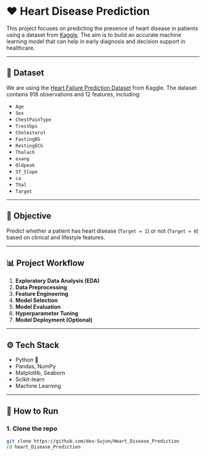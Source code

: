 # ❤️ Heart Disease Prediction

This project focuses on predicting the presence of heart disease in patients using a dataset from [Kaggle](https://www.kaggle.com/datasets/fedesoriano/heart-failure-prediction). The aim is to build an accurate machine learning model that can help in early diagnosis and decision support in healthcare.

---

## 📂 Dataset

We are using the [Heart Failure Prediction Dataset](https://www.kaggle.com/datasets/data855/heart-disease) from Kaggle. The dataset contains 918 observations and 12 features, including:

- `Age`
- `Sex`
- `ChestPainType`
- `Trestbps`
- `Cholesterol`
- `FastingBS`
- `RestingECG`
- `Thalach`
- `exang`
- `Oldpeak`
- `ST_Slope`
- `ca`
- `Thal`
- `Target` 
---

## 📌 Objective

Predict whether a patient has heart disease (`Target = 1`) or not (`Target = 0`) based on clinical and lifestyle features.

---

## 📊 Project Workflow

1. **Exploratory Data Analysis (EDA)**
2. **Data Preprocessing**
3. **Feature Engineering**
4. **Model Selection**
5. **Model Evaluation**
6. **Hyperparameter Tuning**
7. **Model Deployment (Optional)**

---

## ⚙️ Tech Stack

- Python 🐍
- Pandas, NumPy
- Matplotlib, Seaborn
- Scikit-learn
- Machine Learning

---

## 🚀 How to Run

### 1. Clone the repo

```bash
git clone https://github.com/dev-Sujon/Heart_Disease_Prediction
cd heart_Disease_Prediction
